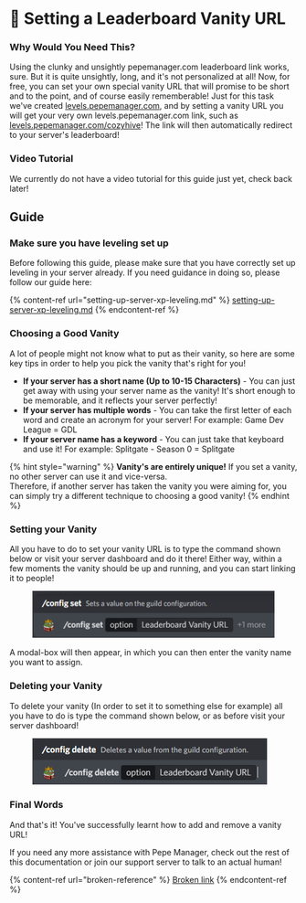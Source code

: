 # 🔗 Setting a Leaderboard Vanity URL

### Why Would You Need This?

Using the clunky and unsightly pepemanager.com leaderboard link works, sure. But it is quite unsightly, long, and it's not personalized at all! Now, for free, you can set your own special vanity URL that will promise to be short and to the point, and of course easily rememberable! Just for this task we've created [levels.pepemanager.com](https://levels.pepemanager.com), and by setting a vanity URL you will get your very own levels.pepemanager.com link, such as [levels.pepemanager.com/cozyhive](https://levels.pepemanager.com/cozyhive)! The link will then automatically redirect to your server's leaderboard!

### Video Tutorial

We currently do not have a video tutorial for this guide just yet, check back later!

## Guide

### Make sure you have leveling set up

Before following this guide, please make sure that you have correctly set up leveling in your server already. If you need guidance in doing so, please follow our guide here:

{% content-ref url="setting-up-server-xp-leveling.md" %}
[setting-up-server-xp-leveling.md](setting-up-server-xp-leveling.md)
{% endcontent-ref %}

### Choosing a Good Vanity

A lot of people might not know what to put as their vanity, so here are some key tips in order to help you pick the vanity that's right for you!

* **If your server has a short name (Up to 10-15 Characters)** - You can just get away with using your server name as the vanity! It's short enough to be memorable, and it reflects your server perfectly!
* **If your server has multiple words** - You can take the first letter of each word and create an acronym for your server! For example: Game Dev League = GDL
* **If your server name has a keyword** - You can just take that keyboard and use it! For example: Splitgate - Season 0 = Splitgate

{% hint style="warning" %}
**Vanity's are entirely unique!** If you set a vanity, no other server can use it and vice-versa.\
Therefore, if another server has taken the vanity you were aiming for, you can simply try a different technique to choosing a good vanity!
{% endhint %}

### Setting your Vanity

All you have to do to set your vanity URL is to type the command shown below or visit your server dashboard and do it there! Either way, within a few moments the vanity should be up and running, and you can start linking it to people!

<figure><img src="../.gitbook/assets/image (3).png" alt=""><figcaption></figcaption></figure>

A modal-box will then appear, in which you can then enter the vanity name you want to assign.

### Deleting your Vanity

To delete your vanity (In order to set it to something else for example) all you have to do is type the command shown below, or as before visit your server dashboard!

<figure><img src="../.gitbook/assets/image (2).png" alt=""><figcaption></figcaption></figure>

### Final Words <a href="#final-words" id="final-words"></a>

And that's it! You've successfully learnt how to add and remove a vanity URL!

If you need any more assistance with Pepe Manager, check out the rest of this documentation or join our support server to talk to an actual human!

{% content-ref url="broken-reference" %}
[Broken link](broken-reference)
{% endcontent-ref %}
